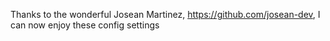 Thanks to the wonderful Josean Martinez, https://github.com/josean-dev, I can now enjoy these config settings
